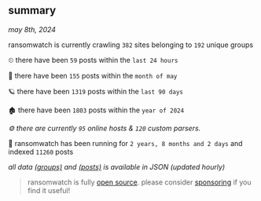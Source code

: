 
## summary
_may 8th, 2024_

ransomwatch is currently crawling `382` sites belonging to `192` unique groups

⏲ there have been `59` posts within the `last 24 hours`

🦈 there have been `155` posts within the `month of may`

🪐 there have been `1319` posts within the `last 90 days`

🏚 there have been `1803` posts within the `year of 2024`

_⚙️ there are currently `95` online hosts & `120` custom parsers._

🦕 ransomwatch has been running for `2 years, 8 months and 2 days` and indexed `11260` posts

_all data  [(groups)](http://ransomwhat.telemetry.ltd/groups) and [(posts)](http://ransomwhat.telemetry.ltd/posts) is available in JSON (updated hourly)_

> ransomwatch is fully [open source](https://github.com/joshhighet/ransomwatch#ransomwatch--). please consider [sponsoring](https://github.com/sponsors/joshhighet) if you find it useful!
